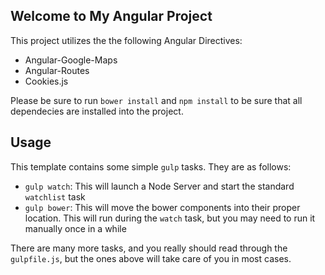 ## Welcome to My Angular Project

This project utilizes the the following Angular Directives:

- Angular-Google-Maps
- Angular-Routes
- Cookies.js

Please be sure to run `bower install` and `npm install` to be sure that all dependecies are installed into the project.


## Usage

This template contains some simple `gulp` tasks. They are as follows:


- `gulp watch`: This will launch a Node Server and start the standard `watchlist` task
- `gulp bower`: This will move the bower components into their proper location. This will run during the `watch` task, but you may need to run it manually once in a while

There are many more tasks, and you really should read through the `gulpfile.js`, but the ones above will take care of you in most cases.
